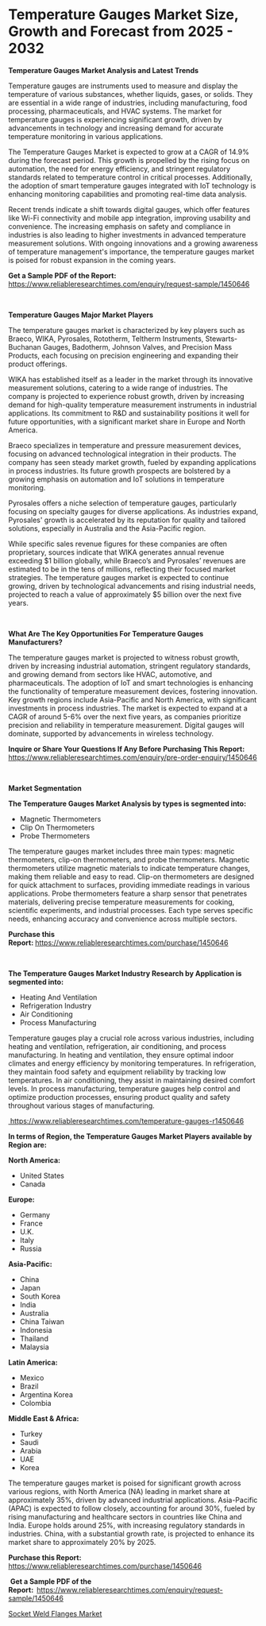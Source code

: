 <p><h1>Temperature Gauges Market Size, Growth and Forecast from 2025 - 2032</h1></p><p><strong>Temperature Gauges Market Analysis and Latest Trends</strong></p>
<p><p>Temperature gauges are instruments used to measure and display the temperature of various substances, whether liquids, gases, or solids. They are essential in a wide range of industries, including manufacturing, food processing, pharmaceuticals, and HVAC systems. The market for temperature gauges is experiencing significant growth, driven by advancements in technology and increasing demand for accurate temperature monitoring in various applications.</p><p>The Temperature Gauges Market is expected to grow at a CAGR of 14.9% during the forecast period. This growth is propelled by the rising focus on automation, the need for energy efficiency, and stringent regulatory standards related to temperature control in critical processes. Additionally, the adoption of smart temperature gauges integrated with IoT technology is enhancing monitoring capabilities and promoting real-time data analysis.</p><p>Recent trends indicate a shift towards digital gauges, which offer features like Wi-Fi connectivity and mobile app integration, improving usability and convenience. The increasing emphasis on safety and compliance in industries is also leading to higher investments in advanced temperature measurement solutions. With ongoing innovations and a growing awareness of temperature management's importance, the temperature gauges market is poised for robust expansion in the coming years.</p></p>
<p><strong>Get a Sample PDF of the Report:&nbsp;</strong> <a href="https://www.reliableresearchtimes.com/enquiry/request-sample/1450646?utm_campaign=2206&utm_medium=2&utm_source=Github&utm_content=ia&utm_term=17022025&utm_id=temperature-gauges">https://www.reliableresearchtimes.com/enquiry/request-sample/1450646</a></p>
<p>&nbsp;</p>
<p><strong>Temperature Gauges Major Market Players</strong></p>
<p><p>The temperature gauges market is characterized by key players such as Braeco, WIKA, Pyrosales, Rototherm, Teltherm Instruments, Stewarts-Buchanan Gauges, Badotherm, Johnson Valves, and Precision Mass Products, each focusing on precision engineering and expanding their product offerings.</p><p>WIKA has established itself as a leader in the market through its innovative measurement solutions, catering to a wide range of industries. The company is projected to experience robust growth, driven by increasing demand for high-quality temperature measurement instruments in industrial applications. Its commitment to R&D and sustainability positions it well for future opportunities, with a significant market share in Europe and North America.</p><p>Braeco specializes in temperature and pressure measurement devices, focusing on advanced technological integration in their products. The company has seen steady market growth, fueled by expanding applications in process industries. Its future growth prospects are bolstered by a growing emphasis on automation and IoT solutions in temperature monitoring.</p><p>Pyrosales offers a niche selection of temperature gauges, particularly focusing on specialty gauges for diverse applications. As industries expand, Pyrosales' growth is accelerated by its reputation for quality and tailored solutions, especially in Australia and the Asia-Pacific region.</p><p>While specific sales revenue figures for these companies are often proprietary, sources indicate that WIKA generates annual revenue exceeding $1 billion globally, while Braeco’s and Pyrosales’ revenues are estimated to be in the tens of millions, reflecting their focused market strategies. The temperature gauges market is expected to continue growing, driven by technological advancements and rising industrial needs, projected to reach a value of approximately $5 billion over the next five years.</p></p>
<p>&nbsp;</p>
<p><strong>What Are The Key Opportunities For Temperature Gauges Manufacturers?</strong></p>
<p><p>The temperature gauges market is projected to witness robust growth, driven by increasing industrial automation, stringent regulatory standards, and growing demand from sectors like HVAC, automotive, and pharmaceuticals. The adoption of IoT and smart technologies is enhancing the functionality of temperature measurement devices, fostering innovation. Key growth regions include Asia-Pacific and North America, with significant investments in process industries. The market is expected to expand at a CAGR of around 5-6% over the next five years, as companies prioritize precision and reliability in temperature measurement. Digital gauges will dominate, supported by advancements in wireless technology.</p></p>
<p><strong>Inquire or Share Your Questions If Any Before Purchasing This Report:</strong> <a href="https://www.reliableresearchtimes.com/enquiry/pre-order-enquiry/1450646?utm_campaign=2206&utm_medium=2&utm_source=Github&utm_content=ia&utm_term=17022025&utm_id=temperature-gauges">https://www.reliableresearchtimes.com/enquiry/pre-order-enquiry/1450646</a></p>
<p>&nbsp;</p>
<p><strong>Market Segmentation</strong></p>
<p><strong>The Temperature Gauges Market Analysis by types is segmented into:</strong></p>
<p><ul><li>Magnetic Thermometers</li><li>Clip On Thermometers</li><li>Probe Thermometers</li></ul></p>
<p><p>The temperature gauges market includes three main types: magnetic thermometers, clip-on thermometers, and probe thermometers. Magnetic thermometers utilize magnetic materials to indicate temperature changes, making them reliable and easy to read. Clip-on thermometers are designed for quick attachment to surfaces, providing immediate readings in various applications. Probe thermometers feature a sharp sensor that penetrates materials, delivering precise temperature measurements for cooking, scientific experiments, and industrial processes. Each type serves specific needs, enhancing accuracy and convenience across multiple sectors.</p></p>
<p><strong>Purchase this Report:&nbsp;</strong><a href="https://www.reliableresearchtimes.com/purchase/1450646?utm_campaign=2206&utm_medium=2&utm_source=Github&utm_content=ia&utm_term=17022025&utm_id=temperature-gauges">https://www.reliableresearchtimes.com/purchase/1450646</a></p>
<p>&nbsp;</p>
<p><strong>The Temperature Gauges Market Industry Research by Application is segmented into:</strong></p>
<p><ul><li>Heating And Ventilation</li><li>Refrigeration Industry</li><li>Air Conditioning</li><li>Process Manufacturing</li></ul></p>
<p><p>Temperature gauges play a crucial role across various industries, including heating and ventilation, refrigeration, air conditioning, and process manufacturing. In heating and ventilation, they ensure optimal indoor climates and energy efficiency by monitoring temperatures. In refrigeration, they maintain food safety and equipment reliability by tracking low temperatures. In air conditioning, they assist in maintaining desired comfort levels. In process manufacturing, temperature gauges help control and optimize production processes, ensuring product quality and safety throughout various stages of manufacturing.</p></p>
<p><a href="https://www.reliableresearchtimes.com/temperature-gauges-r1450646?utm_campaign=2206&utm_medium=2&utm_source=Github&utm_content=ia&utm_term=17022025&utm_id=temperature-gauges">&nbsp;https://www.reliableresearchtimes.com/temperature-gauges-r1450646</a></p>
<p><strong>In terms of Region, the Temperature Gauges Market Players available by Region are:</strong></p>
<p>
    <p> <strong> North America: </strong>
        <ul>
            <li>United States</li>
            <li>Canada</li>
        </ul>
        </p> 
    <p> <strong> Europe: </strong>
        <ul>
            <li>Germany</li>
            <li>France</li>
            <li>U.K.</li>
            <li>Italy</li>
            <li>Russia</li>
        </ul>
        </p> 
    <p> <strong> Asia-Pacific: </strong>
        <ul>
            <li>China</li>
            <li>Japan</li>
            <li>South Korea</li>
            <li>India</li>
            <li>Australia</li>
            <li>China Taiwan</li>
            <li>Indonesia</li>
            <li>Thailand</li>
            <li>Malaysia</li>
        </ul>
        </p> 
    <p> <strong> Latin America: </strong>
        <ul>
            <li>Mexico</li>
            <li>Brazil</li>
            <li>Argentina Korea</li>
            <li>Colombia</li>
        </ul>
        </p> 
    <p> <strong> Middle East & Africa: </strong>
        <ul>
            <li>Turkey</li>
            <li>Saudi</li>
            <li>Arabia</li>
            <li>UAE</li>
            <li>Korea</li>
        </ul>
    </p>
    </p>
<p><p>The temperature gauges market is poised for significant growth across various regions, with North America (NA) leading in market share at approximately 35%, driven by advanced industrial applications. Asia-Pacific (APAC) is expected to follow closely, accounting for around 30%, fueled by rising manufacturing and healthcare sectors in countries like China and India. Europe holds around 25%, with increasing regulatory standards in industries. China, with a substantial growth rate, is projected to enhance its market share to approximately 20% by 2025.</p></p>
<p><strong>Purchase this Report: </strong><a href="https://www.reliableresearchtimes.com/purchase/1450646?utm_campaign=2206&utm_medium=2&utm_source=Github&utm_content=ia&utm_term=17022025&utm_id=temperature-gauges">https://www.reliableresearchtimes.com/purchase/1450646</a></p>
<p>&nbsp;<strong>Get a Sample PDF of the Report:&nbsp;&nbsp;</strong><a href="https://www.reliableresearchtimes.com/enquiry/request-sample/1450646?utm_campaign=2206&utm_medium=2&utm_source=Github&utm_content=ia&utm_term=17022025&utm_id=temperature-gauges">https://www.reliableresearchtimes.com/enquiry/request-sample/1450646</a></p>
<p><strong></strong></p>
<p><p><a href="https://github.com/wwwkeltoum/Market-Research-Report-List-5/blob/main/socket-weld-flanges-market.md?utm_campaign=2206&utm_medium=2&utm_source=Github&utm_content=ia&utm_term=17022025&utm_id=temperature-gauges">Socket Weld Flanges Market</a></p></p>